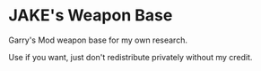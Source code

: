 # JAKE's Weapon Base
Garry's Mod weapon base for my own research.

Use if you want, just don't redistribute privately without my credit.
